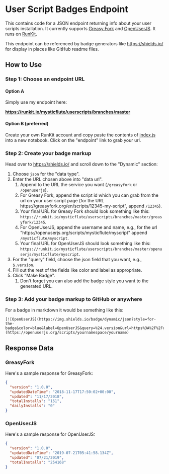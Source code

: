 User Script Badges Endpoint
===========================

This contains code for a JSON endpoint returning info about your user scripts installation. It currently supports [Greasy Fork](https://greasyfork.org/) and [OpenUserJS](https://openuserjs.org/). It runs on [RunKit](http://runkit.com/).

This endpoint can be referenced by badge generators like https://shields.io/ for display in places like GitHub readme files.

## How to Use

### Step 1: Choose an endpoint URL

#### Option A

Simply use my endpoint here:

**https://runkit.io/mysticflute/userscripts/branches/master**

#### Option B (preferred)

Create your own RunKit account and copy paste the contents of [index.js](index.js) into a new notebook. Click on the "endpoint" link to grab your url.

### Step 2: Create your badge markup

Head over to https://shields.io/ and scroll down to the "Dynamic" section:

1. Choose `json` for the "data type".
2. Enter the URL chosen above into "data url".
    1. Append to the URL the service you want (`/greasyfork` or `/openuserjs`).
    2. For Greasy Fork, append the script id which you can grab from the url on your user script page (for the URL https&#58;//greasyfork.org/en/scripts/12345-my-script", append `/12345`).
    3. Your final URL for Greasy Fork should look something like this:
    `https://runkit.io/mysticflute/userscripts/branches/master/greasyfork/12345`.
    4. For OpenUserJS, append the username and name, e.g., for the url "https&#58;//openuserjs.org/scripts/mysticflute/myscript" append `/mysticflute/myscript`.
    5. Your final URL for OpenUserJS should look something like this:
    `https://runkit.io/mysticflute/userscripts/branches/master/openuserjs/mysticflute/myscript`.
3. For the "query" field, choose the json field that you want, e.g., `$.version`.
4. Fill out the rest of the fields like color and label as appropriate.
5. Click "Make Badge".
    1. Don't forget you can also add the badge style you want to the generated URL.

### Step 3: Add your badge markup to GitHub or anywhere

For a badge in markdown it would be something like this:

```
[![OpenUserJS](https://img.shields.io/badge/dynamic/json?style=for-the-badge&color=blue&label=OpenUserJS&query=%24.version&url=https%3A%2F%2Frunkit.io%2Fmysticflute%2Fuserscripts%2Fbranches%2Fmaster%2Fopenuserjs%2Fsample%2Fsample)](https://openuserjs.org/scripts/yournamespace/yourname)
```

## Response Data

### GreasyFork

Here's a sample response for GreasyFork:

```json
{
  "version": "1.0.0",
  "updatedDateTime": "2018-11-17T17:50:02+00:00",
  "updated": "11/17/2018",
  "totalInstalls": "151",
  "dailyInstalls": "0"
}
```

### OpenUserJS

Here's a sample response for OpenUserJS:

```json
{
  "version": "1.0.0",
  "updatedDateTime": "2019-07-21T05:41:58.134Z",
  "updated": "07/21/2019",
  "totalInstalls": "254168"
}
 ```
